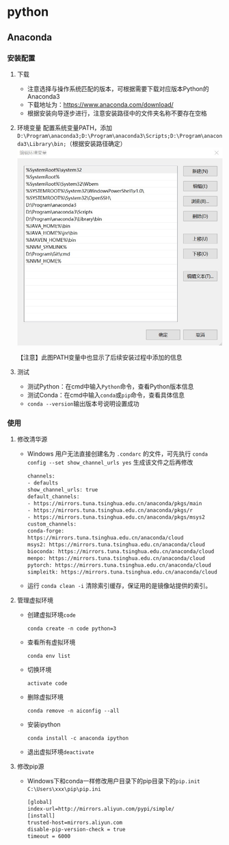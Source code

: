 # python

## Anaconda
### 安装配置
1. 下载
    - 注意选择与操作系统匹配的版本，可根据需要下载对应版本Python的Anaconda3
    - 下载地址为：https://www.anaconda.com/download/
    - 根据安装向导逐步进行，注意安装路径中的文件夹名称不要存在空格

2. 环境变量
	配置系统变量PATH，添加`D:\Program\anaconda3;D:\Program\anaconda3\Scripts;D:\Program\anaconda3\Library\bin;`（根据安装路径确定）
	![图片](assets/path.jpg)
	
	【注意】此图PATH变量中也显示了后续安装过程中添加的信息

3. 测试
    - 测试Python：在cmd中输入`Python`命令，查看Python版本信息
    - 测试Conda：在cmd中输入`conda`或`pip`命令，查看具体信息
    - `conda --version`输出版本号说明设置成功
### 使用
1. 修改清华源
   - Windows 用户无法直接创建名为 `.condarc` 的文件，可先执行 `conda config --set show_channel_urls yes` 生成该文件之后再修改 
        ```
        channels:
        - defaults
        show_channel_urls: true
        default_channels:
        - https://mirrors.tuna.tsinghua.edu.cn/anaconda/pkgs/main
        - https://mirrors.tuna.tsinghua.edu.cn/anaconda/pkgs/r
        - https://mirrors.tuna.tsinghua.edu.cn/anaconda/pkgs/msys2
        custom_channels:
        conda-forge: https://mirrors.tuna.tsinghua.edu.cn/anaconda/cloud
        msys2: https://mirrors.tuna.tsinghua.edu.cn/anaconda/cloud
        bioconda: https://mirrors.tuna.tsinghua.edu.cn/anaconda/cloud
        menpo: https://mirrors.tuna.tsinghua.edu.cn/anaconda/cloud
        pytorch: https://mirrors.tuna.tsinghua.edu.cn/anaconda/cloud
        simpleitk: https://mirrors.tuna.tsinghua.edu.cn/anaconda/cloud
        ```
    - 运行 `conda clean -i` 清除索引缓存，保证用的是镜像站提供的索引。

2. 管理虚拟环境
   + 创建虚拟环境`code`
     ```
     conda create -n code python=3
     ```
   + 查看所有虚拟环境
     ```
     conda env list
     ```     
   + 切换环境
     ```
     activate code
     ```  
   + 删除虚拟环境
     ```
     conda remove -n aiconfig --all
     ```
   + 安装ipython
     ```
     conda install -c anaconda ipython
     ``` 
   + 退出虚拟环境`deactivate` 
3. 修改pip源
   + Windows下和conda一样修改用户目录下的pip目录下的`pip.init` `C:\Users\xxx\pip\pip.ini` 
     ```
     [global]
     index-url=http://mirrors.aliyun.com/pypi/simple/
     [install]  
     trusted-host=mirrors.aliyun.com
     disable-pip-version-check = true  
     timeout = 6000
     ```
